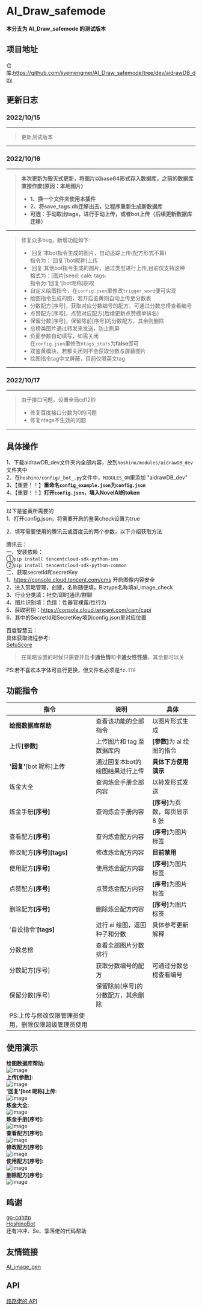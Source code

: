 # AI_Draw_safemode
<b>本分支为 AI_Draw_safemode 的测试版本</b>

## 项目地址
仓库:<a href="https://github.com/jiyemengmei/AI_Draw_safemode/tree/dev/aidrawDB_dev" target="_BLANK">https://github.com/jiyemengmei/AI_Draw_safemode/tree/dev/aidrawDB_dev</a>
## 更新日志
### 2022/10/15
***
>更新测试版本
***
### 2022/10/16
***
><b>本次更新为毁灭式更新，将图片以base64形式存入数据库，之前的数据库直接作废(原因：本地图片)
>- 1、换一个文件夹使用本插件
>- 2、将save_tags.db迁移出去，让程序重新生成新数据库
>- 可选：手动取出tags，进行手动上传，或者bot上传（后续更新数据库迁移）</b>
***
>修复众多bug，新增功能如下:
>- '回复'本bot指令生成的图片，自动追踪上传(配方形式不算)\
指令为：'回复'[bot昵称]上传
>- '回复'其他bot指令生成的图片，通过类型进行上传,目前仅支持这种\
格式为：[图片]seed: cale: tags:\
指令为:'回复'[bot昵称]窃取
>- 自定义绘图指令，在`config.json`里修改`trigger_word`便可实现
>- 绘图指令生成的图，若开启鉴黄则自动上传至分数表
>- 分数配方[序号]，获取对应分数编号的配方，可通过分数总榜查看编号
>- 点赞配方[序号]，点赞对应配方(后续更新点赞榜单排名)
>- 保留分数[序号]，保留除前[序号]的分数配方，其余则删除
>- 总榜类图片通过转发来发送，防止刷屏
>- 负面参数自动填写，如需关闭\
在`config.json`里修改`ntags_stats`为**false**即可
>- 双鉴黄模块，若都关闭则不会获取分数与屏蔽图片
>- 绘图指令tag中文屏蔽，目前仅限英文tag
***
### 2022/10/17
***
> 由于接口问题，设置全局cd12秒
>- 修复百度接口分数为0的问题
>- 修复ntags不生效的问题
***

## 具体操作
1、下载aidrawDB_dev文件夹内全部内容，放到<code>hoshino/modules/aidrawDB_dev</code>文件夹中\
2、在<code>hoshino/config/\_bot\_.py</code>文件中，<code>MODULES_ON</code>里添加 "aidrawDB_dev"\
3、【重要！！】**重命名`config_example.json`为`config.json`**\
4、【重要！！】**打开`config.json`，填入NovelAI的token**
***
以下是鉴黄所需要的\
1、打开config.json，将需要开启的鉴黄check设置为true

2、填写需要使用的腾讯云或百度云的两个参数，以下介绍获取方法

腾讯云：\
一、安装依赖：\
①<code>pip install tencentcloud-sdk-python-ims</code>\
②<code>pip install tencentcloud-sdk-python-common</code>\
二、获取secretId和secretKey\
1、https://console.cloud.tencent.com/cms 开启图像内容安全\
2、进入策略管理，创建，名称随便填，Biztype名称填ai_image_check\
3、行业分类填：社交/即时通讯/群聊\
4、图片识别填：色情：性器官裸露/性行为\
5、获取密钥：https://console.cloud.tencent.com/cam/capi \
6、其中的SecretId和SecretKey填到config.json里对应位置

百度智慧云：\
具体获取流程参考:\
<a href="https://github.com/pcrbot/SetuScore#%E4%BD%BF%E7%94%A8%E8%AF%B4%E6%98%8E" target="_BLANK">SetuScore</a>
> 在策略设置的时候只需要开启**卡通色情**和**卡通女性性感**，其余都可以关

PS:若不喜欢本字体可自行更换，但文件名必须是<code>fz.TTF</code>
## 功能指令

| 指令                                                | 说明                             | 具体                               |
| --------------------------------------------------- | -------------------------------- | ---------------------------------- |
| <b>绘图数据库帮助</b>                               | 查看该功能的全部指令             | 以图片形式生成                     |
| 上传<b>[参数]</b>                                   | 上传图片和 tag 至数据库内        | <b>[参数]</b>为 ai 绘图的指令      |
| <b>'回复'</b>[bot 昵称]上传                         | 通过回复本bot的绘图结果进行上传 | <b>具体下方使用演示</b>            |
| 炼金大全                                            | 查询炼金手册全部内容             | 以转发形式发送         |
| 炼金手册<b>[序号]</b>                               | 查询炼金手册内容                 | <b>[序号]</b>为页数，每页显示 8 张 |
| 查看配方<b>[序号]</b>                               | 查询炼金配方内容                 | <b>[序号]</b>为图片标签            |
| 修改配方<b>[序号][tags]</b>                         | 修改炼金配方内容                 | <b>目前禁用</b>          |
| 使用配方<b>[序号]</b>                               | 使用炼金配方内容                 | <b>[序号]</b>为图片标签            |
| 点赞配方<b>[序号]</b>                               | 点赞炼金配方内容                 | <b>[序号]</b>为图片标签            |
| 删除配方<b>[序号]</b>                               | 删除炼金配方内容                 | <b>[序号]</b>为图片标签            |
| '自设指令'<b>[tags]</b>                                   | 进行 ai 绘图，返回种子和分数     | 具体参考更新解释  |
| 分数总榜                                        | 查看全部图片分数排行             |
| 分数配方[序号]  | 获取分数编号的配方  | 可通过分数总榜查看编号
| 保留分数[序号]                                        | 保留除前[序号]的分数配方，其余删除  |
| PS:上传与修改仅限管理员使用，删除仅限超级管理员使用 |

## 使用演示

<b>绘图数据库帮助:</b>\
![image](https://github.com/jiyemengmei/AI_Draw_safemode/blob/main/image/%E7%BB%98%E5%9B%BE%E6%95%B0%E6%8D%AE%E5%BA%93%E5%B8%AE%E5%8A%A9.png)\
<b>上传[参数]:</b>\
![image](https://github.com/jiyemengmei/AI_Draw_safemode/blob/main/image/%E4%B8%8A%E4%BC%A0.png)\
<b>'回复'[bot 昵称]上传:</b>\
![image](https://github.com/jiyemengmei/AI_Draw_safemode/blob/main/image/%E6%8C%87%E4%BB%A4%E4%B8%8A%E4%BC%A0.png)\
<b>炼金大全:</b>\
![image](https://github.com/jiyemengmei/AI_Draw_safemode/blob/main/image/%E7%82%BC%E9%87%91%E5%A4%A7%E5%85%A8.png)\
<b>炼金手册[序号]:</b>\
![image](https://github.com/jiyemengmei/AI_Draw_safemode/blob/main/image/%E7%82%BC%E9%87%91%E6%89%8B%E5%86%8C.png)\
<b>查看配方[序号]:</b>\
![image](https://github.com/jiyemengmei/AI_Draw_safemode/blob/main/image/%E6%9F%A5%E7%9C%8B%E9%85%8D%E6%96%B9.png)\
<b>修改配方[序号]:</b>\
![image](https://github.com/jiyemengmei/AI_Draw_safemode/blob/main/image/%E4%BF%AE%E6%94%B9%E9%85%8D%E6%96%B9.png)\
<b>使用配方[序号]:</b>\
![image](https://github.com/jiyemengmei/AI_Draw_safemode/blob/main/image/%E4%BD%BF%E7%94%A8%E9%85%8D%E6%96%B9.png)\
<b>删除配方[序号]:</b>\
![image](https://github.com/jiyemengmei/AI_Draw_safemode/blob/main/image/%E5%88%A0%E9%99%A4%E9%85%8D%E6%96%B9.png)

## 鸣谢

<a href="https://github.com/Mrs4s/go-cqhttp" target="_BLANK">go-cqhttp</a>\
<a href="https://github.com/Ice-Cirno/HoshinoBot" target="_BLANK">HoshinoBot</a>\
还有冲冲、Se、季落佬的代码帮助

## 友情链接
<a href="https://github.com/CYDXDianXian/AI_image_gen" target="_BLANK">AI_image_gen</a>

## API
<a href="" target="_BLANK">路路佬的 API</a>
